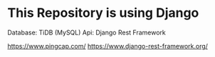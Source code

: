# This Repository is using Django
Database: TiDB (MySQL)
Api: Django Rest Framework

https://www.pingcap.com/
https://www.django-rest-framework.org/

